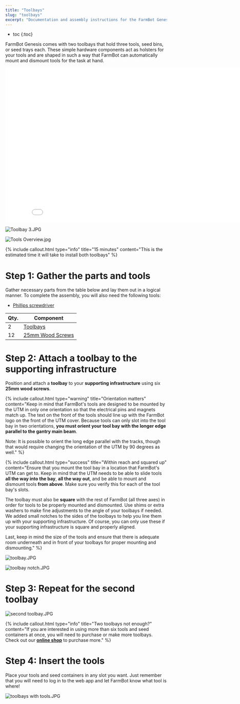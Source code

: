 ```yaml
---
title: "Toolbays"
slug: "toolbays"
excerpt: "Documentation and assembly instructions for the FarmBot Genesis toolbays"
---
```


* toc
{:toc}

FarmBot Genesis comes with two toolbays that hold three tools, seed bins, or seed trays each. These simple hardware components act as holsters for your tools and are shaped in such a way that FarmBot can automatically mount and dismount tools for the task at hand.

<iframe class="embedly-embed" src="//cdn.embedly.com/widgets/media.html?src=https%3A%2F%2Fwww.youtube.com%2Fembed%2FvjvIB5wXmRo%3Ffeature%3Doembed&url=http%3A%2F%2Fwww.youtube.com%2Fwatch%3Fv%3DvjvIB5wXmRo&image=https%3A%2F%2Fi.ytimg.com%2Fvi%2FvjvIB5wXmRo%2Fhqdefault.jpg&key=02466f963b9b4bb8845a05b53d3235d7&type=text%2Fhtml&schema=youtube" width="854" height="480" scrolling="no" frameborder="0" allowfullscreen></iframe>



![Toolbay 3.JPG](Toolbay_3.JPG)



![Tools Overview.jpg](Tools_Overview.jpg)



{%
include callout.html
type="info"
title="15 minutes"
content="This is the estimated time it will take to install both toolbays"
%}



# Step 1: Gather the parts and tools

Gather necessary parts from the table below and lay them out in a logical manner. To complete the assembly, you will also need the following tools:

* [Phillips screwdriver](../../Extras/bom/miscellaneous.md#phillips-screwdriver)

|Qty.                          |Component                     |
|------------------------------|------------------------------|
|2                             |[Toolbays](plates-and-brackets#toolbays)
|12                            |[25mm Wood Screws](../../Extras/bom/fasteners-and-hardware.md#wood-screws)



# Step 2: Attach a toolbay to the supporting infrastructure

Position and attach a **toolbay** to your **supporting infrastructure** using six **25mm wood screws**.

{%
include callout.html
type="warning"
title="Orientation matters"
content="Keep in mind that FarmBot's tools are designed to be mounted by the UTM in only one orientation so that the electrical pins and magnets match up. The text on the front of the tools should line up with the FarmBot logo on the front of the UTM cover. Because tools can only slot into the tool bay in two orientations, **you must orient your tool bay with the longer edge parallel to the gantry main beam**.

Note: It is possible to orient the long edge parallel with the tracks, though that would require changing the orientation of the UTM by 90 degrees as well."
%}



{%
include callout.html
type="success"
title="Within reach and squared up"
content="Ensure that you mount the tool bay in a location that FarmBot's UTM can get to. Keep in mind that the UTM needs to be able to slide tools **all the way into the bay**, **all the way out**, and be able to mount and dismount tools **from above**. Make sure you verify this for each of the tool bay's slots.

The toolbay must also be **square** with the rest of FarmBot (all three axes) in order for tools to be properly mounted and dismounted. Use shims or extra washers to make fine adjustments to the angle of your toolbays if needed. We added small notches to the sides of the toolbays to help you line them up with your supporting infrastructure. Of course, you can only use these if your supporting infrastructure is square and properly aligned.

Last, keep in mind the size of the tools and ensure that there is adequate room underneath and in front of your toolbays for proper mounting and dismounting."
%}



![toolbay.JPG](toolbay.JPG)



![toolbay notch.JPG](toolbay_notch.JPG)



# Step 3: Repeat for the second toolbay



![second toolbay.JPG](second_toolbay.JPG)



{%
include callout.html
type="info"
title="Two toolbays not enough?"
content="If you are interested in using more than six tools and seed containers at once, you will need to purchase or make more toolbays. Check out our **[online shop](https://farmbot.io/shop)** to purchase more."
%}



# Step 4: Insert the tools

Place your tools and seed containers in any slot you want. Just remember that you will need to log in to the web app and let FarmBot know what tool is where!

![toolbays with tools.JPG](toolbays_with_tools.JPG)

